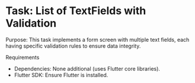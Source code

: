 <h1>Task: List of TextFields with Validation</h1>

<p>
Purpose:
This task implements a form screen with multiple text fields, each having specific validation rules to ensure data integrity.

Requirements
<ul>
  <li>Dependencies: None additional (uses Flutter core libraries).</li>
  <li>Flutter SDK: Ensure Flutter is installed.</li>
</ul>

</p>
